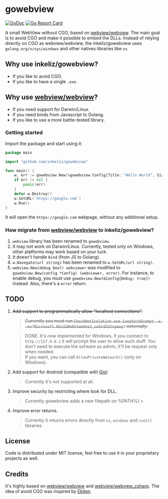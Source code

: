 # gowebview

[![GoDoc](https://godoc.org/github.com/inkeliz/gowebview?status.svg)](https://godoc.org/github.com/inkeliz/gowebview)
[![Go Report Card](https://goreportcard.com/badge/github.com/zserge/webview)](https://goreportcard.com/report/github.com/inkeliz/gowebview)

A small WebView without CGO, based on [webview/webview](https://github.com/webview/webview). The main goal is to avoid CGO and make it possible to embed the DLLs. Instead of relying directly on CGO as webview/webview, the inkeliz/gowebview uses 
`golang.org/x/sys/windows` and other natives libraries like `os`. 

## Why use inkeliz/gowebview?

- If you like to avoid CGO.
- If you like to have a single `.exe`.

## Why use [webview/webview](https://github.com/webview/webview)?

- If you need support for Darwin/Linux.
- If you need binds from Javascript to Golang.
- If you like to use a more battle-tested library.

### Getting started

Import the package and start using it:

```go
package main

import "github.com/inkeliz/gowebview"

func main() {
	w, err := gowebview.New(&gowebview.Config{Title: "Hello World", Size: gowebview.Point{X: 800, Y: 800}})
	if err != nil {
		panic(err)
	}
	defer w.Destroy()
	w.SetURL(`https://google.com`)
	w.Run()
}
```

It will open the `https://google.com` webpage, without any additional setup.

### How migrate from [webview/webview](https://github.com/webview/webview) to inkeliz/gowebview?

1. `webview` library has been renamed to `gowebview`.
2. It may not work on Darwin/Linux. Currently, tested only on Windows, other platforms may work based on your luck.
3. It doesn't handle `Bind` (from JS to Golang).
3. `w.Navegate(url string)` has been renamed to `w.SetURL(url string)`.
4. `webview.New(debug bool) webviewer` was modified to `gowebview.New(config *Config) (webviewer, error)`. For instance, to enable debug, you 
must use  `gowebview.New(&Config{Debug: true})` instead. Also, there's a `error` return.

## TODO

1. ~~Add support to programmatically allow "locahost connections".~~

    > ~~Currently you must run `CheckNetIsolation.exe LoopbackExempt -a -n="Microsoft.Win32WebViewHost_cw5n1h2txyewy"` externally.~~

    > DONE. It's now implemented for Windows, if you connect to `http://127.0.0.1` it will prompt the user to allow such stuff. You don't need to execute the sofware as admin, it'll be request only when needed.                                                                                                                                                                                                                                          
    If you want, you can call `AllowPrivateNetwork()` (only on Windows).

2. Add support for Android (compatible with [Gio](https://gioui.org))

    > Currently it's not supported at all.

3. Improve security by restricting where look for DLL.

    > Currently gowebview adds a new filepath on %PATH%)
                                                           >
3. Improve error returns.

    > Currently it returns errors directly from `os`, `windows` and `ioutil` libraries.

## License

Code is distributed under MIT license, feel free to use it in your proprietary
projects as well.

## Credits

It's highly based on [webview/webview](https://github.com/webview/webview) and [webview/webview_csharp](https://github.com/webview/webview_csharp). The idea of avoid CGO was inspired by [Ebiten](https://github.com/hajimehoshi/ebiten).

